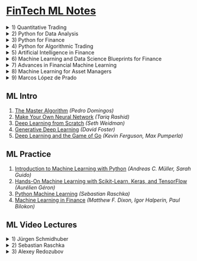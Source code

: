 # [FinTech ML Notes](https://mikelaud.github.io)

<details><summary>1) Quantitative Trading</summary><p>

## [Quantitative Trading](https://www.amazon.com/Quantitative-Trading-Build-Algorithmic-Business-ebook/dp/B097QGPVND) _(Ernest P. Chan)_
[![Quantitative Trading](01-quantitative-trading/cover/penrose_tiling_320.jpg?raw=true "Quantitative Trading")](01-quantitative-trading)
[<sub><sup>(c)</sup></sub>](https://commons.wikimedia.org/wiki/File:Penrose_Tiling_(P1_over_P3).svg)

</p></details>
<details><summary>2) Python for Data Analysis</summary><p>

## [Python for Data Analysis](https://www.amazon.com/Python-Data-Analysis-Wrangling-IPython-ebook/dp/B075X4LT6K) _(Wes McKinney)_
[![Python for Data Analysis](02-python-for-data-analysis/cover/tupaia_tana_320.jpg?raw=true "Python for Data Analysis")](02-python-for-data-analysis)
[<sub><sup>(c)</sup></sub>](https://commons.wikimedia.org/wiki/File:Tupaia_tana_J_Smit.jpg)

</p></details>
<details><summary>3) Python for Finance</summary><p>

## [Python for Finance](https://www.amazon.com/Python-Finance-Mastering-Data-Driven-ebook/dp/B07L8NMW2P) _(Yves Hilpisch)_
[![Python for Finance](03-python-for-finance/cover/solenodon_cubanus_320.jpg?raw=true "Python for Finance")](03-python-for-finance)
[<sub><sup>(c)</sup></sub>](https://commons.wikimedia.org/wiki/File:Abhandlungen_der_K%C3%B6niglichen_Akademie_der_Wissenschaften_in_Berlin_(1863)_(16740609846).jpg)

</p></details>
<details><summary>4) Python for Algorithmic Trading</summary><p>

## [Python for Algorithmic Trading](https://www.amazon.com/Python-Algorithmic-Trading-Cloud-Deployment-ebook/dp/B08NC8F1WV) _(Yves Hilpisch)_
[![Python for Algorithmic Trading](04-python-for-algorithmic-trading/cover/coluber_natrix_320.jpg?raw=true "Python for Algorithmic Trading")](04-python-for-algorithmic-trading)
[<sub><sup>(c)</sup></sub>](https://commons.wikimedia.org/wiki/File:Die_Schlangen_W%C3%BCrttembergs_(Plate-_Coluber_Natrix)_BHL4389908.jpg)

</p></details>
<details><summary>5) Artificial Intelligence in Finance</summary><p>

## [Artificial Intelligence in Finance](https://www.amazon.com/Artificial-Intelligence-Finance-Python-Based-Guide-ebook/dp/B08L7232B5) _(Yves Hilpisch)_
[![Artificial Intelligence in Finance](05-artificial-intelligence-in-finance/cover/arvicola_pratensis_320.jpg?raw=true "Artificial Intelligence in Finance")](05-artificial-intelligence-in-finance)
[<sub><sup>(c)</sup></sub>](https://commons.wikimedia.org/wiki/File:Arvicola_pratensis_-_1700-1880_-_Print_-_Iconographia_Zoologica_-_Special_Collections_University_of_Amsterdam_-_UBA01_IZ20500125.tif)

</p></details>
<details><summary>6) Machine Learning and Data Science Blueprints for Finance</summary><p>

## [Machine Learning and Data Science Blueprints for Finance](https://www.amazon.com/Machine-Learning-Science-Blueprints-Finance-ebook/dp/B08KKDXNV4) _(Hariom Tatsat)_
[![Machine Learning and Data Science Blueprints for Finance](06-ml-and-ds-blueprints-for-finance/cover/coturnix_coturnix_320.jpg?raw=true "Machine Learning and Data Science Blueprints for Finance")](06-ml-and-ds-blueprints-for-finance)
[<sub><sup>(c)</sup></sub>](https://commons.wikimedia.org/wiki/File:Coturnix_coturnix_1873.jpg)

</p></details>
<details><summary>7) Advances in Financial Machine Learning</summary><p>

## [Advances in Financial Machine Learning](https://www.amazon.com/Advances-Financial-Machine-Learning-Marcos-ebook/dp/B079KLDW21) _(Marcos López de Prado)_
[![Advances in Financial Machine Learning](07-advances-in-financial-ml/cover/altair_320.jpg?raw=true "Advances in Financial Machine Learning")](07-advances-in-financial-ml)
[<sub><sup>(c)</sup></sub>](https://commons.wikimedia.org/wiki/File:Altair_8800_(RetroMadrid_2018)_b.jpg)

</p></details>
<details><summary>8) Machine Learning for Asset Managers</summary><p>

## [Machine Learning for Asset Managers](https://www.amazon.com/Machine-Learning-Managers-Elements-Quantitative-ebook/dp/B08461XP7R) _(Marcos López de Prado)_
[![Machine Learning for Asset Managers](08-ml-for-asset-managers/cover/sombrero_320.jpg?raw=true "Machine Learning for Asset Managers")](08-ml-for-asset-managers)
[<sub><sup>(c)</sup></sub>](https://commons.wikimedia.org/wiki/File:M104_ngc4594_sombrero_galaxy_hi-res.jpg)

</p></details>
<details><summary>9) Marcos López de Prado</summary><p>

## [Marcos López de Prado](https://www.quantresearch.org)
[![Marcos López de Prado](09-marcos-lopez-de-prado/cover/black_hole_320.jpg?raw=true "Marcos López de Prado")](09-marcos-lopez-de-prado)
[<sub><sup>(c)</sup></sub>](https://commons.wikimedia.org/wiki/File:Black_Holes_-_Monsters_in_Space.jpg)

</p></details>

## ML Intro
1. [The Master Algorithm](https://www.amazon.com/Master-Algorithm-Ultimate-Learning-Machine-ebook-dp-B012271YB2/dp/B012271YB2) _(Pedro Domingos)_
2. [Make Your Own Neural Network](https://www.amazon.com/gp/product/B01EER4Z4G) _(Tariq Rashid)_
3. [Deep Learning from Scratch](https://www.amazon.com/Deep-Learning-Scratch-Building-Principles-ebook/dp/B07XL53Y4C) _(Seth Weidman)_
4. [Generative Deep Learning](https://www.amazon.com/Generative-Deep-Learning-Teaching-Machines-ebook/dp/B07TWT9VN6) _(David Foster)_
5. [Deep Learning and the Game of Go](https://www.amazon.com/Deep-Learning-Game-Kevin-Ferguson-ebook/dp/B097821929) _(Kevin Ferguson, Max Pumperla)_

## ML Practice
1. [Introduction to Machine Learning with Python](https://www.amazon.com/Introduction-Machine-Learning-Python-Scientists-ebook/dp/B01M0LNE8C) _(Andreas C. Müller, Sarah Guido)_
2. [Hands-On Machine Learning with Scikit-Learn, Keras, and TensorFlow](https://www.amazon.com/Hands-Machine-Learning-Scikit-Learn-TensorFlow-ebook/dp/B07XGF2G87) _(Aurélien Géron)_
3. [Python Machine Learning](https://www.amazon.com/gp/product/B07VBLX2W7) _(Sebastian Raschka)_
4. [Machine Learning in Finance](https://www.amazon.com/Machine-Learning-Finance-Theory-Practice-ebook/dp/B08C4WLYM2) _(Matthew F. Dixon, Igor Halperin, Paul Bilokon)_

## ML Video Lectures

<details><summary>1) Jürgen Schmidhuber</summary><p>

### [Jürgen Schmidhuber](http://people.idsia.ch/~juergen) [_(LSTM inventor)_](https://en.wikipedia.org/wiki/J%C3%BCrgen_Schmidhuber)
1. [Deep Learning](https://www.youtube.com/watch?v=WgynzzThQuA) [_(Глубокое обучение)_](https://www.youtube.com/watch?v=KPy3cTz4PPA)
2. [Deep Feedforward Neural Networks](https://www.youtube.com/watch?v=yXGUwE-LHTQ) [_(Глубокие нейросети с прямой связью)_](https://www.youtube.com/watch?v=ZJ-zT4-mIm8)
3. [Long Short-Term Memory](https://www.youtube.com/watch?v=cIxlZQ5yPaY) [_(Долгая краткосрочная память)_](https://www.youtube.com/watch?v=D2yW1UK8uC8)
4. [Gödel Machine](https://www.youtube.com/watch?v=voczu4I3_xQ) [_(Машина Гёделя)_](https://www.youtube.com/watch?v=YNCxfFIIrB8)
5. [Speed Prior](https://www.youtube.com/watch?v=V2KtvlJf6fI) [_(Скоростная вероятность)_](https://www.youtube.com/watch?v=xwQmrZR8K58)
6. [True Artificial Intelligence will change everything](https://www.youtube.com/watch?v=-Y7PLaxXUrs)

</p></details>
<details><summary>2) Sebastian Raschka</summary><p>

### [Sebastian Raschka](https://sebastianraschka.com/)
#### Introduction to Machine Learning
- Part I: Introduction
  
  <details><summary>L01: What is Machine Learning</summary><p>
    xxx
  </p></details>
  <details><summary>L02: Nearest Neighbor Methods</summary><p>
    xxx
  </p></details>
  
- Part II: Computational Foundations
  <details><summary>L03: (Optional) Python Programming</summary><p>
    xxx
  </p></details>
  <details><summary>L04: Scientific Computing in Python</summary><p>
    xxx
  </p></details>
  <details><summary>L05: Machine Learning with Scikit-Learn</summary><p>
    xxx
  </p></details>
- Part III: Tree-Based Methods
  <details><summary>L06: Decision Trees</summary><p>
    xxx
  </p></details>
  <details><summary>L07: Ensemble Methods</summary><p>
    xxx
  </p></details>
- Part IV: Evaluation
  <details><summary>L08: Model Evaluation Part 1 – Basics: Underfitting & Overfitting</summary><p>
    xxx
  </p></details>
  <details><summary>L09: Model Evaluation Part 2 – Resampling Methods</summary><p>
    xxx
  </p></details>
  <details><summary>L10: Model Evaluation Part 3 – Cross Valdiation</summary><p>
    xxx
  </p></details>
  <details><summary>L11: Model Evaluation Part 4 – Statistical Tests and Algorithm Selection</summary><p>
    xxx
  </p></details>
  <details><summary>L12: Model Evaluation Part 5 – Evaluation Metrics</summary><p>
    xxx
  </p></details>
#### Introduction to Deep Learning
- Part 1: Introduction
  <details><summary>L01: Introduction to deep learning</summary><p>
    xxx
  </p></details>
  <details><summary>L02: The brief history of deep learning</summary><p>
    xxx
  </p></details>
  <details><summary>L03: Single-layer neural networks: The perceptron algorithm</summary><p>
    xxx
  </p></details>
- Part 2: Mathematical and computational foundations
  <details><summary>L04: Linear algebra and calculus for deep learning</summary><p>
    xxx
  </p></details>
  <details><summary>L05: Parameter optimization with gradient descent</summary><p>
    xxx
  </p></details>
  <details><summary>L06: Automatic differentiation with PyTorch</summary><p>
    xxx
  </p></details>
  <details><summary>L07: Cluster and cloud computing resources</summary><p>
    xxx
  </p></details>
- Part 3: Introduction to neural networks
  <details><summary>L08: Multinomial logistic regression / Softmax regression</summary><p>
    xxx
  </p></details>
  <details><summary>L09: Multilayer perceptrons and backpropration</summary><p>
    xxx
  </p></details>
  <details><summary>L10: Regularization to avoid overfitting</summary><p>
    xxx
  </p></details>
  <details><summary>L11: Input normalization and weight initialization</summary><p>
    xxx
  </p></details>
  <details><summary>L12: Learning rates and advanced optimization algorithms</summary><p>
    xxx
  </p></details>
- Part 4: Deep learning for computer vision and language modeling
  <details><summary>L13: Introduction to convolutional neural networks</summary><p>
    xxx
  </p></details>
  <details><summary>L14: Convolutional neural networks architectures</summary><p>
    xxx
  </p></details>
  <details><summary>L15: Introduction to recurrent neural networks</summary><p>
    xxx
  </p></details>
- Part 5: Deep generative models
  <details><summary>L16: Autoencoders</summary><p>
    xxx
  </p></details>
  <details><summary>L17: Variational autoencoders</summary><p>
    xxx
  </p></details>
  <details><summary>L18: Introduction to generative adversarial networks</summary><p>
    xxx
  </p></details>
  <details><summary>L19: Self-attention and transformer networks</summary><p>
    xxx
  </p></details>

</p></details>
<details><summary>3) Alexey Redozubov</summary><p>

### [Alexey Redozubov](https://www.youtube.com/user/aldrd)
1. [Возможен ли искусственный интеллект?](https://www.youtube.com/watch?v=VJBhH299-Rs)
2. [Что такое сознание и какова его природа?](https://www.youtube.com/watch?v=FDYikQOKKKk)
3. [Возможен ли искусственный интеллект без эмоций?](https://www.youtube.com/watch?v=Pe1MYj7mceI)
4. [Как работает человеческая память?](https://www.youtube.com/watch?v=sf15hC8SuEE)
5. [Трансгуманизм](https://www.youtube.com/watch?v=93DYvd3ar0Q)

</p></details>
